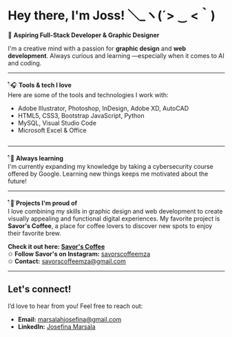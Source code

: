 # Hey there, I'm Joss! ＼_ヽ(´> ‿ <｀)

🍰 **Aspiring Full-Stack Developer & Graphic Designer**

I'm a creative mind with a passion for **graphic design** and **web development**. Always curious and learning —especially when it comes to AI and coding. 
<img href='https://github.com/jossmarsala/jossmarsala/blob/main/tech-box.png'></img>

---

𓍢ִ໋🎧 **Tools & tech I love**  
Here are some of the tools and technologies I work with:

- Adobe Illustrator, Photoshop, InDesign, Adobe XD, AutoCAD
- HTML5, CSS3,  Bootstrap JavaScript, Python  
- MySQL, Visual Studio Code
- Microsoft Excel & Office

<img href='[https://github.com/jossmarsala/jossmarsala/blob/main/me.png](https://github.com/jossmarsala/jossmarsala/blob/main/tech-box.png?raw=true)'></img>

---

𓍢ִ໋📖 **Always learning**  
I'm currently expanding my knowledge by taking a cybersecurity course offered by Google. Learning new things keeps me motivated about the future!

---
𓍢ִ໋🌷͙֒ **Projects I'm proud of**  
I love combining my skills in graphic design and web development to create visually appealing and functional digital experiences. My favorite project is **Savor's Coffee**, a place for coffee lovers to discover new spots to enjoy their favorite brew.

**Check it out here: [Savor's Coffee](https://savors.vercel.app/)**  
✩ **Follow Savor's on Instagram:** [savorscoffeemza](https://www.instagram.com/savorscoffeemza/)  
✩ **Contact:** [savorscoffeemza@gmail.com](mailto:savorscoffeemza@gmail.com)

---

## Let's connect!

I’d love to hear from you! Feel free to reach out:

- **Email:** marsalahjosefina@gmail.com
- **LinkedIn:** [Josefina Marsala](https://www.linkedin.com/in/josmarsala/)
